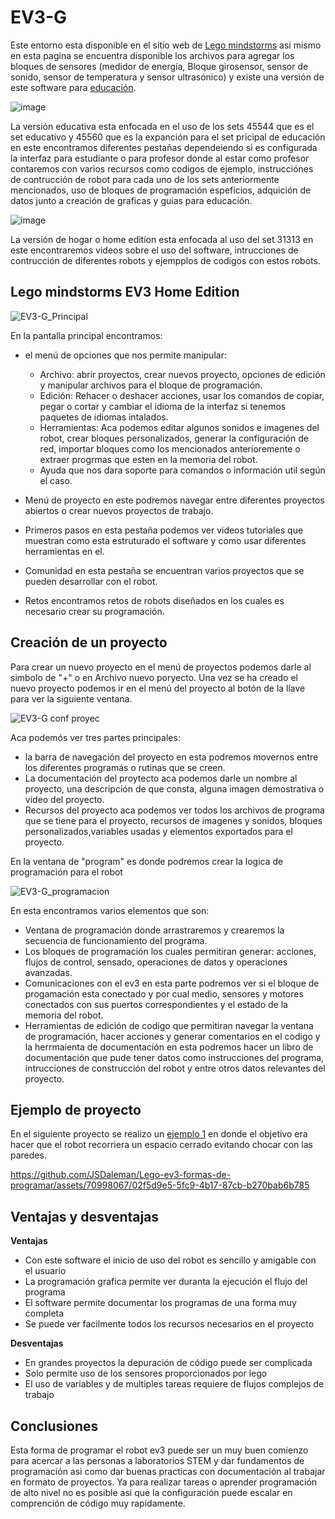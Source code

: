 # EV3-G

Este entorno esta disponible en el sitio web de [Lego mindstorms](https://www.lego.com/es-es/themes/mindstorms/downloads) asi mismo en esta pagina se encuentra disponible los archivos para agregar los bloques de sensores (medidor de energía, Bloque girosensor, sensor de sonido, sensor de temperatura y sensor ultrasónico) y existe una versión de este software para [educación](https://education.lego.com/es-es/downloads/retiredproducts/mindstorms-ev3-lab/software/).

![image](https://github.com/JSDaleman/Lego-ev3-formas-de-programar/assets/70998067/0a789cd7-049e-4173-86b2-13f57d3403c8)


La versión educativa esta enfocada en el uso de los sets 45544 que es el set educativo y 45560 que es la expanción para el set pricipal de educación en este encontramos diferentes pestañas dependeiendo si es configurada la interfaz para estudiante o para profesor donde al estar como profesor contaremos con varios recursos como codigos de ejemplo, instrucciónes de contrucción de robot para cada uno de los sets anteriormente mencionados, uso de bloques de programación espeficios, adquición de datos junto a creación de graficas y  guias para educación.

![image](https://github.com/JSDaleman/Lego-ev3-formas-de-programar/assets/70998067/5c35c0eb-9c0b-4d9b-a569-979c2c819b7e)

La versión de hogar o home edition esta enfocada al uso del set 31313 en este encontraremos videos sobre el uso del software, intrucciones de contrucción de diferentes robots y ejempplos de codigos con estos robots.

## Lego mindstorms EV3 Home Edition

![EV3-G_Principal](https://github.com/JSDaleman/Lego-ev3-formas-de-programar/assets/70998067/0c6329dd-7f95-49f1-bd4b-cd9706de5448)

En la pantalla principal encontramos:

- el menú de opciones que nos permite manipular:
  * Archivo: abrir proyectos, crear nuevos proyecto, opciones de edición y manipular archivos para el bloque de programación.
  * Edición: Rehacer o deshacer acciones, usar los comandos de copiar, pegar o cortar y cambiar el idioma de la interfaz si tenemos paquetes de idiomas intalados.
  * Herramientas: Aca podemos editar algunos sonidos e imagenes del robot, crear bloques personalizados, generar la configuración de red, importar bloques como los mencionados anterioremente o extraer progrmas que esten en la memoria del robot.
  * Ayuda que nos dara soporte para comandos o información util según el caso.
 
- Menú de proyecto en este podremos navegar entre diferentes proyectos abiertos o crear nuevos proyectos de trabajo.
- Primeros pasos en esta pestaña podemos ver videos tutoriales que muestran como esta estruturado el software y como usar diferentes herramientas en el.
- Comunidad en esta pestaña se encuentran varios proyectos que se pueden desarrollar con el robot.
- Retos encontramos retos de robots diseñados en los cuales es necesario crear su programación.

## Creación de un proyecto

Para crear un nuevo proyecto en el menú de proyectos podemos darle al simbolo de "+" o en Archivo nuevo poryecto. Una vez se ha creado el nuevo proyecto podemos ir en el menú del proyecto al botón de la llave para ver la siguiente ventana.

![EV3-G conf proyec](https://github.com/JSDaleman/Lego-ev3-formas-de-programar/assets/70998067/8a946768-4ab3-430e-bb34-27737da02f0a)

Aca podemós ver tres partes principales:
- la barra de navegación del proyecto en esta podremos movernos entre los diferentes programás o rutinas que se creen.
- La documentación del proytecto aca podemos darle un nombre al proyecto, una descripción de que consta, alguna imagen demostrativa o video del proyecto.
- Recursos del proyecto aca podemos ver todos los archivos de programa que se tiene para el proyecto, recursos de imagenes y sonidos, bloques personalizados,variables usadas y elementos exportados para el proyecto.

En la ventana de "program" es donde podremos crear la logica de programación para el robot

![EV3-G_programacion](https://github.com/JSDaleman/Lego-ev3-formas-de-programar/assets/70998067/2376efe9-75a2-4937-a748-eb41b8a78cf6)

En esta encontramos varios elementos que son:
- Ventana de programación donde arrastraremos y crearemos la secuencia de funcionamiento del programa.
- Los bloques de programación los cuales permitiran generar: acciones, flujos de control, sensado, operaciones de datos y operaciones avanzadas.
- Comunicaciones con el ev3 en esta parte podremos ver si el bloque de progamación esta conectado y por cual medio, sensores y motores conectados con sus puertos correspondientes y el estado de la memoria del robot.
- Herramientas de edición de codigo que permitiran navegar la ventana de programación, hacer acciones y generar comentarios en el codigo y la herrmaienta de documentación en esta podremos hacer un libro de documentación que pude tener datos como instrucciones del programa, intrucciones de construcción del robot y entre otros datos relevantes del proyecto.

## Ejemplo de proyecto

En el siguiente proyecto se realizo un [ejemplo 1](https://github.com/JSDaleman/Lego-ev3-formas-de-programar/blob/main/EV3-G/Ejemplos/Ejemplo1.ev3) en donde el objetivo era hacer que el robot recorriera un espacio cerrado evitando chocar con las paredes.

https://github.com/JSDaleman/Lego-ev3-formas-de-programar/assets/70998067/02f5d9e5-5fc9-4b17-87cb-b270bab6b785

## Ventajas y desventajas

**Ventajas**
- Con este software el inicio de uso del robot es sencillo y amigable con el usuario
- La programación grafica permite ver duranta la ejecución el flujo del programa
- El software permite documentar los programas de una forma muy completa
- Se puede ver facilmente todos los recursos necesarios en el proyecto

**Desventajas**
- En grandes proyectos la depuración de código puede ser complicada
- Solo permite uso de los sensores proporcionados por lego
- El uso de variables y de multiples tareas requiere de flujos complejos de trabajo

## Conclusiones

Esta forma de programar el robot ev3 puede ser un muy buen comienzo para acercar a las personas a laboratorios STEM y dar fundamentos de programación asi como dar buenas practicas con documentación al trabajar en formato de proyectos. Ya para realizar tareas o aprender programación de alto nivel no es posible asi que la configuración puede escalar en comprención de código muy rapidamente. 





